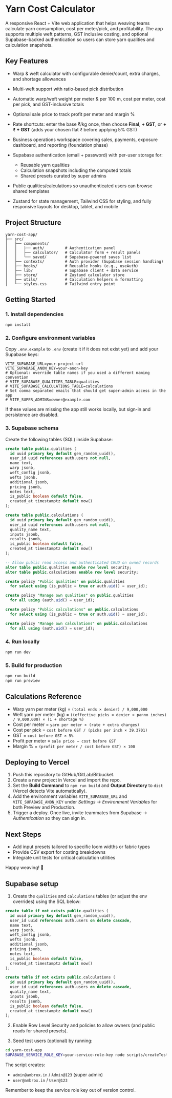 # Yarn Cost Calculator

A responsive React + Vite web application that helps weaving teams calculate yarn consumption, cost per meter/pick, and profitability. The app supports multiple weft patterns, GST inclusive costing, and optional Supabase-backed authentication so users can store yarn qualities and calculation snapshots.

## Key Features

- Warp & weft calculator with configurable denier/count, extra charges, and shortage allowances
- Multi-weft support with ratio-based pick distribution
- Automatic warp/weft weight per meter & per 100 m, cost per meter, cost per pick, and GST-inclusive totals
- Optional sale price to track profit per meter and margin %
- Rate shortcuts: enter the base ₹/kg once, then choose **Final**, **+ GST**, or **+₹ + GST** (adds your chosen flat ₹ before applying 5% GST)
- Business operations workspace covering sales, payments, exposure dashboard, and reporting (foundation phase)

- Supabase authentication (email + password) with per-user storage for:
  - Reusable yarn qualities
  - Calculation snapshots including the computed totals
  - Shared presets curated by super admins
- Public qualities/calculations so unauthenticated users can browse shared templates
- Zustand for state management, Tailwind CSS for styling, and fully responsive layouts for desktop, tablet, and mobile

## Project Structure

```
yarn-cost-app/
├── src/
│   ├── components/
│   │   ├── auth/         # Authentication panel
│   │   ├── calculator/   # Calculator form + result panels
│   │   └── saved/        # Supabase-powered saves list
│   ├── contexts/         # Auth provider (Supabase session handling)
│   ├── hooks/            # Reusable hooks (e.g., useAuth)
│   ├── lib/              # Supabase client + data service
│   ├── store/            # Zustand calculator store
│   ├── utils/            # Calculation helpers & formatting
│   └── styles.css        # Tailwind entry point
```

## Getting Started

### 1. Install dependencies

```bash
npm install
```

### 2. Configure environment variables

Copy `.env.example` to `.env` (create it if it does not exist yet) and add your Supabase keys:

```
VITE_SUPABASE_URL=your-project-url
VITE_SUPABASE_ANON_KEY=your-anon-key
# Optional: override table names if you used a different naming convention
# VITE_SUPABASE_QUALITIES_TABLE=qualities
# VITE_SUPABASE_CALCULATIONS_TABLE=calculations
# Set comma separated emails that should get super-admin access in the app
# VITE_SUPER_ADMINS=owner@example.com
```

If these values are missing the app still works locally, but sign-in and persistence are disabled.

### 3. Supabase schema

Create the following tables (SQL) inside Supabase:

```sql
create table public.qualities (
  id uuid primary key default gen_random_uuid(),
  user_id uuid references auth.users not null,
  name text,
  warp jsonb,
  weft_config jsonb,
  wefts jsonb,
  additional jsonb,
  pricing jsonb,
  notes text,
  is_public boolean default false,
  created_at timestamptz default now()
);

create table public.calculations (
  id uuid primary key default gen_random_uuid(),
  user_id uuid references auth.users not null,
  quality_name text,
  inputs jsonb,
  results jsonb,
  is_public boolean default false,
  created_at timestamptz default now()
);

-- Allow public read access and authenticated CRUD on owned records
alter table public.qualities enable row level security;
alter table public.calculations enable row level security;

create policy "Public qualities" on public.qualities
  for select using (is_public = true or auth.uid() = user_id);

create policy "Manage own qualities" on public.qualities
  for all using (auth.uid() = user_id);

create policy "Public calculations" on public.calculations
  for select using (is_public = true or auth.uid() = user_id);

create policy "Manage own calculations" on public.calculations
  for all using (auth.uid() = user_id);
```

### 4. Run locally

```bash
npm run dev
```

### 5. Build for production

```bash
npm run build
npm run preview
```

## Calculations Reference

- Warp yarn per meter (kg) = `(total ends × denier) / 9,000,000`
- Weft yarn per meter (kg) = `((effective picks × denier × panno inches) / 9,000,000) × (1 + shortage %)`
- Cost per meter = `yarn per meter × (rate + extra charges)`
- Cost per pick = `cost before GST / (picks per inch × 39.3701)`
- GST = `cost before GST × 5%`
- Profit per meter = `sale price − cost before GST`
- Margin % = `(profit per meter / cost before GST) × 100`

## Deploying to Vercel

1. Push this repository to GitHub/GitLab/Bitbucket.
2. Create a new project in Vercel and import the repo.
3. Set the **Build Command** to `npm run build` and **Output Directory** to `dist` (Vercel detects Vite automatically).
4. Add the environment variables `VITE_SUPABASE_URL` and `VITE_SUPABASE_ANON_KEY` under *Settings → Environment Variables* for both Preview and Production.
5. Trigger a deploy. Once live, invite teammates from Supabase → *Authentication* so they can sign in.

## Next Steps

- Add input presets tailored to specific loom widths or fabric types
- Provide CSV export for costing breakdowns
- Integrate unit tests for critical calculation utilities

Happy weaving! 🧵


## Supabase setup

1. Create the `qualities` and `calculations` tables (or adjust the env overrides) using the SQL below:

```sql
create table if not exists public.qualities (
  id uuid primary key default gen_random_uuid(),
  user_id uuid references auth.users on delete cascade,
  name text,
  warp jsonb,
  weft_config jsonb,
  wefts jsonb,
  additional jsonb,
  pricing jsonb,
  notes text,
  is_public boolean default false,
  created_at timestamptz default now()
);

create table if not exists public.calculations (
  id uuid primary key default gen_random_uuid(),
  user_id uuid references auth.users on delete cascade,
  quality_name text,
  inputs jsonb,
  results jsonb,
  is_public boolean default false,
  created_at timestamptz default now()
);
```

2. Enable Row Level Security and policies to allow owners (and public reads for shared presets).

3. Seed test users (optional) by running:

```bash
cd yarn-cost-app
SUPABASE_SERVICE_ROLE_KEY=your-service-role-key node scripts/createTestUsers.mjs
```

The script creates:
- `admin@ambrox.in` / `Admin@123` (super admin)
- `user@ambrox.in` / `User@123`

Remember to keep the service role key out of version control.
